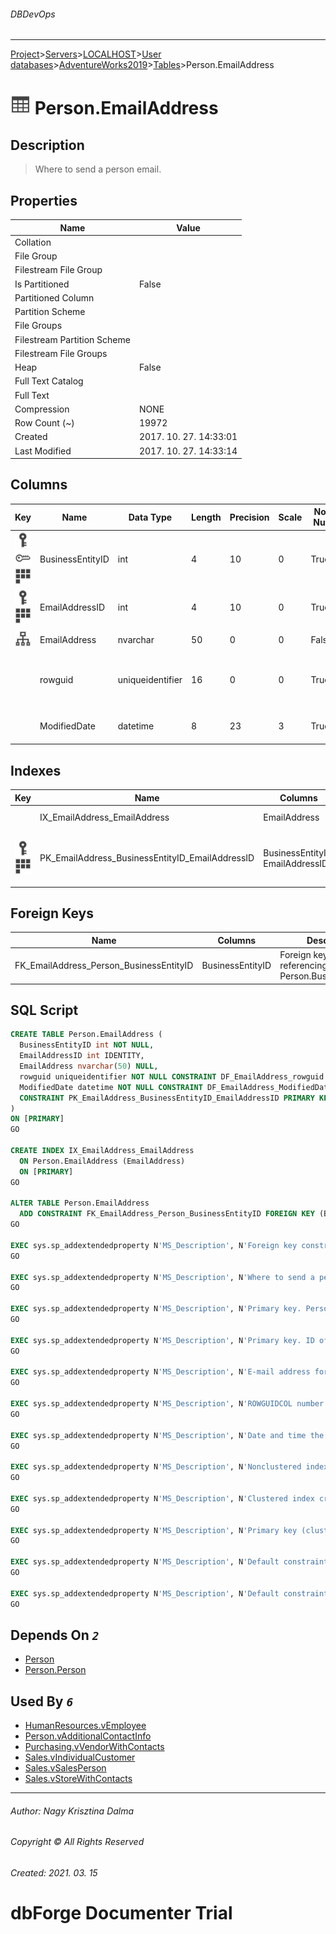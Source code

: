 ###### DBDevOps
___
[Project](../../../../../startpage.md)>[Servers](../../../../Servers.md)>[LOCALHOST](../../../LOCALHOST.md)>[User databases](../../UserDatabases.md)>[AdventureWorks2019](../AdventureWorks2019.md)>[Tables](Tables.md)>Person.EmailAddress


# ![logo](../../../../../Images/table.svg) Person.EmailAddress

## <a name="#Description"></a>Description
> Where to send a person email.
## <a name="#Properties"></a>Properties
|Name|Value|
|---|---|
|Collation||
|File Group||
|Filestream File Group||
|Is Partitioned|False|
|Partitioned Column||
|Partition Scheme||
|File Groups||
|Filestream Partition Scheme||
|Filestream File Groups||
|Heap|False|
|Full Text Catalog||
|Full Text||
|Compression|NONE|
|Row Count (~)|19972|
|Created|2017. 10. 27. 14:33:01|
|Last Modified|2017. 10. 27. 14:33:14|


## <a name="#Columns"></a>Columns
|Key|Name|Data Type|Length|Precision|Scale|Not Null|Identity|Rule|Default|Computed|Persisted|Description
|---|---|---|---|---|---|---|---|---|---|---|---|---
|[![Primary Key PK_EmailAddress_BusinessEntityID_EmailAddressID](../../../../../Images/primarykey.svg)](#Indexes)[![Foreign Keys FK_EmailAddress_Person_BusinessEntityID: Person.Person](../../../../../Images/foreignkey.svg)](#ForeignKeys)[![Cluster Key PK_EmailAddress_BusinessEntityID_EmailAddressID](../../../../../Images/Cluster.svg)](#Indexes)|BusinessEntityID|int|4|10|0|True||||False|False|Primary key. Person associated with this email address.  Foreign key to Person.BusinessEntityID|
|[![Primary Key PK_EmailAddress_BusinessEntityID_EmailAddressID](../../../../../Images/primarykey.svg)](#Indexes)[![Cluster Key PK_EmailAddress_BusinessEntityID_EmailAddressID](../../../../../Images/Cluster.svg)](#Indexes)|EmailAddressID|int|4|10|0|True|1 - 1|||False|False|Primary key. ID of this email address.|
|[![Indexes IX_EmailAddress_EmailAddress](../../../../../Images/index.svg)](#Indexes)|EmailAddress|nvarchar|50|0|0|False||||False|False|E-mail address for the person.|
||rowguid|uniqueidentifier|16|0|0|True|||(newid())|False|False|ROWGUIDCOL number uniquely identifying the record. Used to support a merge replication sample.|
||ModifiedDate|datetime|8|23|3|True|||(getdate())|False|False|Date and time the record was last updated.|

## <a name="#Indexes"></a>Indexes
|Key|Name|Columns|Unique|Type|Description
|---|---|---|---|---|---
||IX_EmailAddress_EmailAddress|EmailAddress|False||Nonclustered index.|
|[![Primary Key PK_EmailAddress_BusinessEntityID_EmailAddressID](../../../../../Images/primarykey.svg)](#Indexes)[![Cluster Key PK_EmailAddress_BusinessEntityID_EmailAddressID](../../../../../Images/Cluster.svg)](#Indexes)|PK_EmailAddress_BusinessEntityID_EmailAddressID|BusinessEntityID, EmailAddressID|True||Clustered index created by a primary key constraint.|

## <a name="#ForeignKeys"></a>Foreign Keys
|Name|Columns|Description
|---|---|---
|FK_EmailAddress_Person_BusinessEntityID|BusinessEntityID|Foreign key constraint referencing Person.BusinessEntityID.|

## <a name="#SqlScript"></a>SQL Script
```SQL
CREATE TABLE Person.EmailAddress (
  BusinessEntityID int NOT NULL,
  EmailAddressID int IDENTITY,
  EmailAddress nvarchar(50) NULL,
  rowguid uniqueidentifier NOT NULL CONSTRAINT DF_EmailAddress_rowguid DEFAULT (newid()) ROWGUIDCOL,
  ModifiedDate datetime NOT NULL CONSTRAINT DF_EmailAddress_ModifiedDate DEFAULT (getdate()),
  CONSTRAINT PK_EmailAddress_BusinessEntityID_EmailAddressID PRIMARY KEY CLUSTERED (BusinessEntityID, EmailAddressID)
)
ON [PRIMARY]
GO

CREATE INDEX IX_EmailAddress_EmailAddress
  ON Person.EmailAddress (EmailAddress)
  ON [PRIMARY]
GO

ALTER TABLE Person.EmailAddress
  ADD CONSTRAINT FK_EmailAddress_Person_BusinessEntityID FOREIGN KEY (BusinessEntityID) REFERENCES Person.Person (BusinessEntityID)
GO

EXEC sys.sp_addextendedproperty N'MS_Description', N'Foreign key constraint referencing Person.BusinessEntityID.', 'SCHEMA', N'Person', 'TABLE', N'EmailAddress', 'CONSTRAINT', N'FK_EmailAddress_Person_BusinessEntityID'
GO

EXEC sys.sp_addextendedproperty N'MS_Description', N'Where to send a person email.', 'SCHEMA', N'Person', 'TABLE', N'EmailAddress'
GO

EXEC sys.sp_addextendedproperty N'MS_Description', N'Primary key. Person associated with this email address.  Foreign key to Person.BusinessEntityID', 'SCHEMA', N'Person', 'TABLE', N'EmailAddress', 'COLUMN', N'BusinessEntityID'
GO

EXEC sys.sp_addextendedproperty N'MS_Description', N'Primary key. ID of this email address.', 'SCHEMA', N'Person', 'TABLE', N'EmailAddress', 'COLUMN', N'EmailAddressID'
GO

EXEC sys.sp_addextendedproperty N'MS_Description', N'E-mail address for the person.', 'SCHEMA', N'Person', 'TABLE', N'EmailAddress', 'COLUMN', N'EmailAddress'
GO

EXEC sys.sp_addextendedproperty N'MS_Description', N'ROWGUIDCOL number uniquely identifying the record. Used to support a merge replication sample.', 'SCHEMA', N'Person', 'TABLE', N'EmailAddress', 'COLUMN', N'rowguid'
GO

EXEC sys.sp_addextendedproperty N'MS_Description', N'Date and time the record was last updated.', 'SCHEMA', N'Person', 'TABLE', N'EmailAddress', 'COLUMN', N'ModifiedDate'
GO

EXEC sys.sp_addextendedproperty N'MS_Description', N'Nonclustered index.', 'SCHEMA', N'Person', 'TABLE', N'EmailAddress', 'INDEX', N'IX_EmailAddress_EmailAddress'
GO

EXEC sys.sp_addextendedproperty N'MS_Description', N'Clustered index created by a primary key constraint.', 'SCHEMA', N'Person', 'TABLE', N'EmailAddress', 'INDEX', N'PK_EmailAddress_BusinessEntityID_EmailAddressID'
GO

EXEC sys.sp_addextendedproperty N'MS_Description', N'Primary key (clustered) constraint', 'SCHEMA', N'Person', 'TABLE', N'EmailAddress', 'CONSTRAINT', N'PK_EmailAddress_BusinessEntityID_EmailAddressID'
GO

EXEC sys.sp_addextendedproperty N'MS_Description', N'Default constraint value of GETDATE()', 'SCHEMA', N'Person', 'TABLE', N'EmailAddress', 'CONSTRAINT', N'DF_EmailAddress_ModifiedDate'
GO

EXEC sys.sp_addextendedproperty N'MS_Description', N'Default constraint value of NEWID()', 'SCHEMA', N'Person', 'TABLE', N'EmailAddress', 'CONSTRAINT', N'DF_EmailAddress_rowguid'
GO
```

## <a name="#DependsOn"></a>Depends On _`2`_
- [Person](../Security/Schemas/Person.md)
- [Person.Person](Person.Person.md)


## <a name="#UsedBy"></a>Used By _`6`_
- [HumanResources.vEmployee](../Views/HumanResources.vEmployee.md)
- [Person.vAdditionalContactInfo](../Views/Person.vAdditionalContactInfo.md)
- [Purchasing.vVendorWithContacts](../Views/Purchasing.vVendorWithContacts.md)
- [Sales.vIndividualCustomer](../Views/Sales.vIndividualCustomer.md)
- [Sales.vSalesPerson](../Views/Sales.vSalesPerson.md)
- [Sales.vStoreWithContacts](../Views/Sales.vStoreWithContacts.md)


___
###### Author: Nagy Krisztina Dalma
###### Copyright © All Rights Reserved
###### Created: 2021. 03. 15

# dbForge Documenter Trial
